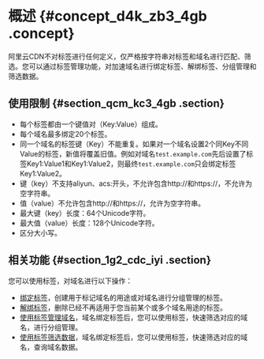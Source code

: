 # 概述 {#concept_d4k_zb3_4gb .concept}

阿里云CDN不对标签进行任何定义，仅严格按字符串对标签和域名进行匹配、筛选。您可以通过标签管理功能，对加速域名进行绑定标签、解绑标签、分组管理和筛选数据。

## 使用限制 {#section_qcm_kc3_4gb .section}

-   每个标签都由一个键值对（Key:Value）组成。
-   每个域名最多绑定20个标签。
-   同一个域名的标签键（Key）不能重复。如果对一个域名设置2个同Key不同Value的标签，新值将覆盖旧值。例如对域名`test.example.com`先后设置了标签Key1:Value1和Key1:Value2，则最终`test.example.com`只会绑定标签Key1:Value2。
-   键（key）不支持aliyun、acs:开头，不允许包含http://和https://，不允许为空字符串。
-   值（value）不允许包含http://和https://，允许为空字符串。
-   最大键（key）长度：64个Unicode字符。
-   最大值（value）长度：128个Unicode字符。
-   区分大小写。

## 相关功能 {#section_1g2_cdc_iyi .section}

您可以使用标签，对域名进行以下操作：

-   [绑定标签](intl.zh-CN/域名管理/标签管理/绑定标签.md#)，创建用于标记域名的用途或对域名进行分组管理的标签。
-   [解绑标签](intl.zh-CN/域名管理/标签管理/解绑标签.md#)，删除已经不再适用于您当前某个或多个域名用途的标签。
-   [使用标签管理域名](intl.zh-CN/域名管理/标签管理/使用标签管理域名.md#)，域名绑定标签后，您可以使用标签，快速筛选对应的域名，进行分组管理。
-   [使用标签筛选数据](intl.zh-CN/域名管理/标签管理/使用标签筛选数据.md#)，域名绑定标签后，您可以使用标签，快速筛选对应的域名，查询域名数据。

